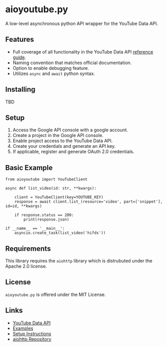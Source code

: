 # **aioyoutube**.**py**
A low-level asynchronous python API wrapper for the YouTube Data API.

## Features
* Full coverage of all functionality in the YouTube Data API [reference guide](https://developers.google.com/youtube/v3/docs).
* Naming convention that matches official documentation.
* Option to enable debugging feature.
* Utilizes `async` and `await` python syntax.

## Installing
TBD

## Setup 
1. Access the Google API console with a google account.
2. Create a project in the  Google API console.
3. Enable project access to the YouTube Data API.
4. Create your credentials and generate an API key.
5. If applicable, register and generate OAuth 2.0 credentials.

## Basic Example
```
from aioyoutube import YouTubeClient

async def list_video(id: str, **kwargs):
    
    client = YouTubeClient(key=YOUTUBE_KEY)
    response = await client.list_(resource='video', part=['snippet'], id=id, **kwargs)
    
    if response.status == 200:
        print(response.json)

if __name__ == '__main__':
    asyncio.create_task(list_video('hifds'))
```

## Requirements
This library requires the `aiohttp` library which is distrubuted under the Apache 2.0 license.

## License
`aioyoutube.py` is offered under the MIT License.

## Links
* [YouTube Data API](https://developers.google.com/youtube/v3)
* [Examples](https://github.com/im-mde/aioyoutube.py/tree/master/examples)
* [Setup Instructions](https://developers.google.com/youtube/registering_an_application)
* [aiohttp Repository](https://github.com/aio-libs/aiohttp)